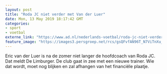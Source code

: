 ```yaml
---
layout: post
title: "Roda JC niet verder met Van der Luer"
date: Mon, 13 May 2019 18:17:42 GMT
categories: 
- sport 
- voetbal 
externe_link: "https://www.ad.nl/nederlands-voetbal/roda-jc-niet-verder-met-van-der-luer~a6b10f14/"
feature_image: "https://images3.persgroep.net/rcs/gsQFvfAN96T_N7ViTnXu_ghbqyM/diocontent/146364073/_fitwidth/400/?appId=21791a8992982cd8da851550a453bd7f&quality=0.7"
---
```


Eric van der Luer is na de zomer niet langer de hoofdcoach van Roda JC. Dat meldt De Limburger. De club gaat in zee met een nieuwe trainer. Wie dat wordt, moet nog blijken en zal afhangen van het financiële plaatje.

